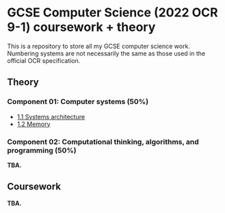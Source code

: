 # GCSE Computer Science (2022 OCR 9-1) coursework + theory

This is a repository to store all my GCSE computer science work. Numbering systems are not necessarily the same as those used in the official OCR specification.

## Theory

### Component 01: Computer systems (50%)
 - [1.1 Systems architecture](/theory/SYSTEMS_ARCHITECTURE.md)
 - [1.2 Memory](/theory/MEMORY.md)

### Component 02: Computational thinking, algorithms, and programming (50%)
**TBA.**

## Coursework

**TBA.**
